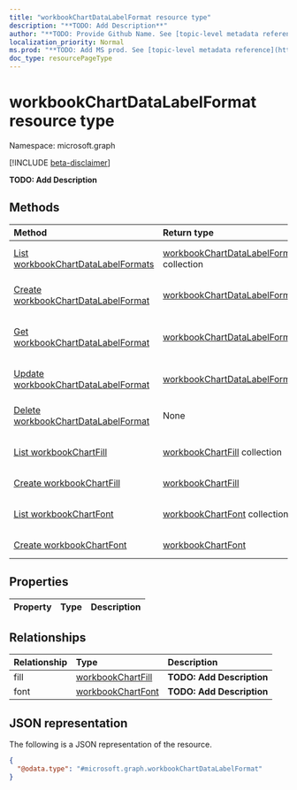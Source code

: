 ```yaml
---
title: "workbookChartDataLabelFormat resource type"
description: "**TODO: Add Description**"
author: "**TODO: Provide Github Name. See [topic-level metadata reference](https://msgo.azurewebsites.net/add/document/guidelines/metadata.html#topic-level-metadata)**"
localization_priority: Normal
ms.prod: "**TODO: Add MS prod. See [topic-level metadata reference](https://msgo.azurewebsites.net/add/document/guidelines/metadata.html#topic-level-metadata)**"
doc_type: resourcePageType
---
```


# workbookChartDataLabelFormat resource type

Namespace: microsoft.graph

[!INCLUDE [beta-disclaimer](../../includes/beta-disclaimer.md)]

**TODO: Add Description**

## Methods
|Method|Return type|Description|
|:---|:---|:---|
|[List workbookChartDataLabelFormats](../api/workbookchartdatalabelformat-list.md)|[workbookChartDataLabelFormat](../resources/workbookchartdatalabelformat.md) collection|Get a list of the [workbookChartDataLabelFormat](../resources/workbookchartdatalabelformat.md) objects and their properties.|
|[Create workbookChartDataLabelFormat](../api/workbookchartdatalabelformat-create.md)|[workbookChartDataLabelFormat](../resources/workbookchartdatalabelformat.md)|Create a new [workbookChartDataLabelFormat](../resources/workbookchartdatalabelformat.md) object.|
|[Get workbookChartDataLabelFormat](../api/workbookchartdatalabelformat-get.md)|[workbookChartDataLabelFormat](../resources/workbookchartdatalabelformat.md)|Read the properties and relationships of a [workbookChartDataLabelFormat](../resources/workbookchartdatalabelformat.md) object.|
|[Update workbookChartDataLabelFormat](../api/workbookchartdatalabelformat-update.md)|[workbookChartDataLabelFormat](../resources/workbookchartdatalabelformat.md)|Update the properties of a [workbookChartDataLabelFormat](../resources/workbookchartdatalabelformat.md) object.|
|[Delete workbookChartDataLabelFormat](../api/workbookchartdatalabelformat-delete.md)|None|Deletes a [workbookChartDataLabelFormat](../resources/workbookchartdatalabelformat.md) object.|
|[List workbookChartFill](../api/workbookchartdatalabelformat-list-fill.md)|[workbookChartFill](../resources/workbookchartfill.md) collection|Get the workbookChartFill resources from the fill navigation property.|
|[Create workbookChartFill](../api/workbookchartdatalabelformat-post-fill.md)|[workbookChartFill](../resources/workbookchartfill.md)|Create a new workbookChartFill object.|
|[List workbookChartFont](../api/workbookchartdatalabelformat-list-font.md)|[workbookChartFont](../resources/workbookchartfont.md) collection|Get the workbookChartFont resources from the font navigation property.|
|[Create workbookChartFont](../api/workbookchartdatalabelformat-post-font.md)|[workbookChartFont](../resources/workbookchartfont.md)|Create a new workbookChartFont object.|

## Properties
|Property|Type|Description|
|:---|:---|:---|

## Relationships
|Relationship|Type|Description|
|:---|:---|:---|
|fill|[workbookChartFill](../resources/workbookchartfill.md)|**TODO: Add Description**|
|font|[workbookChartFont](../resources/workbookchartfont.md)|**TODO: Add Description**|

## JSON representation
The following is a JSON representation of the resource.
<!-- {
  "blockType": "resource",
  "keyProperty": "id",
  "@odata.type": "microsoft.graph.workbookChartDataLabelFormat",
  "openType": false
}
-->
``` json
{
  "@odata.type": "#microsoft.graph.workbookChartDataLabelFormat"
}
```


